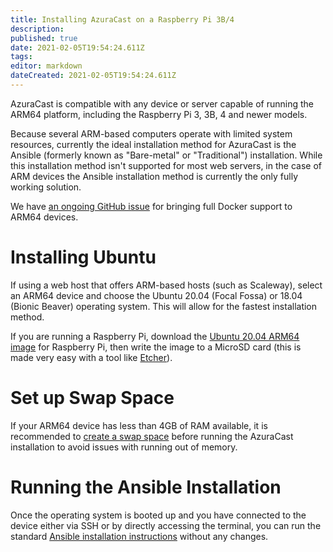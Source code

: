 ```yaml
---
title: Installing AzuraCast on a Raspberry Pi 3B/4
description: 
published: true
date: 2021-02-05T19:54:24.611Z
tags: 
editor: markdown
dateCreated: 2021-02-05T19:54:24.611Z
---
```


AzuraCast is compatible with any device or server capable of running the ARM64 platform, including the Raspberry Pi 3, 3B, 4 and newer models.

Because several ARM-based computers operate with limited system resources, currently the ideal installation method for AzuraCast is the Ansible (formerly known as "Bare-metal" or "Traditional") installation. While this installation method isn't supported for most web servers, in the case of ARM devices the Ansible installation method is currently the only fully working solution.

We have [an ongoing GitHub issue](https://github.com/AzuraCast/AzuraCast/issues/332) for bringing full Docker support to ARM64 devices.

# Installing Ubuntu

If using a web host that offers ARM-based hosts (such as Scaleway), select an ARM64 device and choose the Ubuntu 20.04 (Focal Fossa) or 18.04 (Bionic Beaver) operating system. This will allow for the fastest installation method.

If you are running a Raspberry Pi, download the [Ubuntu 20.04 ARM64 image](http://cdimage.ubuntu.com/ubuntu/releases/20.04/release/ubuntu-20.04.1-preinstalled-server-arm64+raspi.img.xz) for Raspberry Pi, then write the image to a MicroSD card (this is made very easy with a tool like [Etcher](https://www.balena.io/etcher/)).

# Set up Swap Space
If your ARM64 device has less than 4GB of RAM available, it is recommended to [create a swap space](https://linuxize.com/post/how-to-add-swap-space-on-ubuntu-20-04/) before running the AzuraCast installation to avoid issues with running out of memory.

# Running the Ansible Installation

Once the operating system is booted up and you have connected to the device either via SSH or by directly accessing the terminal, you can run the standard [Ansible installation instructions](/en/getting-started/installation/ansible) without any changes.